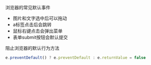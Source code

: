 浏览器的常见默认事件

+ 图片和文字选中后可以拖动
+ a标签点击后会跳转
+ 鼠标右键点击会弹出菜单
+ 表单submit按钮会默认提交

阻止浏览器的默认行为方法

```js
e.preventDefault() ? e.preventDefault : e.returnValue = false
```
